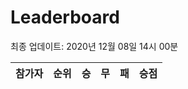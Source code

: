 # Leaderboard
최종 업데이트: 2020년 12월 08일 14시 00분




| 참가자 | 순위 | 승 | 무 | 패 | 승점 |
|:---:|:---:|:---:|:---:|:---:|:---:|